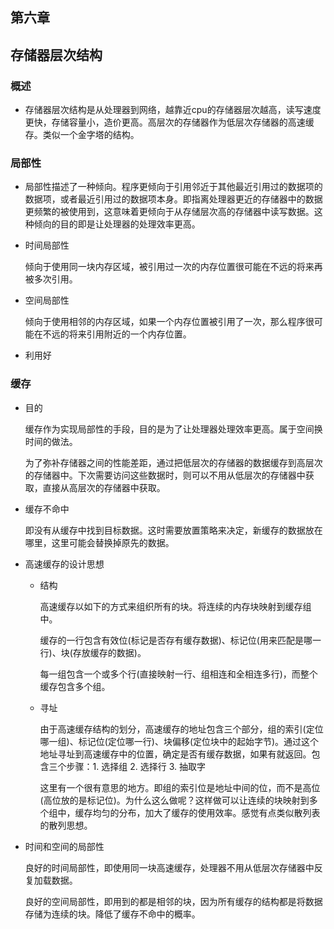 ## 第六章

## 存储器层次结构

### 概述

* 存储器层次结构是从处理器到网络，越靠近cpu的存储器层次越高，读写速度更快，存储容量小，造价更高。高层次的存储器作为低层次存储器的高速缓存。类似一个金字塔的结构。

### 局部性

* 局部性描述了一种倾向。程序更倾向于引用邻近于其他最近引用过的数据项的数据项，或者最近引用过的数据项本身。即指离处理器更近的存储器中的数据更频繁的被使用到，这意味着更倾向于从存储层次高的存储器中读写数据。这种倾向的目的即是让处理器的处理效率更高。

* 时间局部性

  倾向于使用同一块内存区域，被引用过一次的内存位置很可能在不远的将来再被多次引用。

* 空间局部性

  倾向于使用相邻的内存区域，如果一个内存位置被引用了一次，那么程序很可能在不远的将来引用附近的一个内存位置。

* 利用好



### 缓存

 * 目的

   缓存作为实现局部性的手段，目的是为了让处理器处理效率更高。属于空间换时间的做法。

   为了弥补存储器之间的性能差距，通过把低层次的存储器的数据缓存到高层次的存储器中。下次需要访问这些数据时，则可以不用从低层次的存储器中获取，直接从高层次的存储器中获取。

 * 缓存不命中

   即没有从缓存中找到目标数据。这时需要放置策略来决定，新缓存的数据放在哪里，这里可能会替换掉原先的数据。

* 高速缓存的设计思想

  * 结构

    高速缓存以如下的方式来组织所有的块。将连续的内存块映射到缓存组中。

    缓存的一行包含有效位(标记是否存有缓存数据)、标记位(用来匹配是哪一行)、块(存放缓存的数据)。

    每一组包含一个或多个行(直接映射一行、组相连和全相连多行)，而整个缓存包含多个组。

  * 寻址

    由于高速缓存结构的划分，高速缓存的地址包含三个部分，组的索引(定位哪一组)、标记位(定位哪一行)、块偏移(定位块中的起始字节)。通过这个地址寻址到高速缓存中的位置，确定是否有缓存数据，如果有就返回。包含三个步骤：1. 选择组 2. 选择行 3. 抽取字

    这里有一个很有意思的地方。即组的索引位是地址中间的位，而不是高位(高位放的是标记位)。为什么这么做呢？这样做可以让连续的块映射到多个组中，缓存均匀的分布，加大了缓存的使用效率。感觉有点类似散列表的散列思想。

* 时间和空间的局部性

  良好的时间局部性，即使用同一块高速缓存，处理器不用从低层次存储器中反复加载数据。

  良好的空间局部性，即用到的都是相邻的块，因为所有缓存的结构都是将数据存储为连续的块。降低了缓存不命中的概率。



